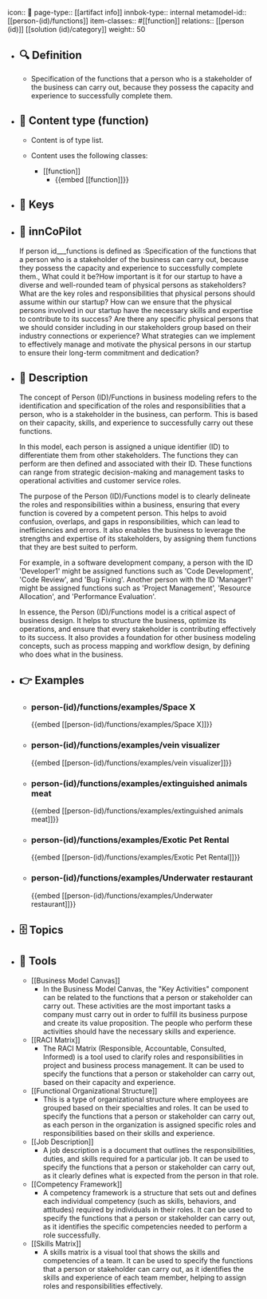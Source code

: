 icon:: 🧿
page-type:: [[artifact info]]
innbok-type:: internal
metamodel-id:: [[person-(id)/functions]]
item-classes:: #[[function]]
relations:: [[person (id)]] [[solution (id)/category]]
weight:: 50

- ## 🔍 Definition
  - Specification of the functions that a person who is a stakeholder of the business can carry out, because they possess the capacity and experience to successfully complete them.
- ## 📰 Content type (function)
  - Content is of type list.
  
  - Content uses the following classes:
    - [[function]]
      - {{embed [[function]]}}
  
- ## 🔑 Keys
  
- ## 🤖 innCoPilot
  If person id___functions is defined as :Specification of the functions that a person who is a stakeholder of the business can carry out, because they possess the capacity and experience to successfully complete them., What could it be?How important is it for our startup to have a diverse and well-rounded team of physical persons as stakeholders?
  What are the key roles and responsibilities that physical persons should assume within our startup?
  How can we ensure that the physical persons involved in our startup have the necessary skills and expertise to contribute to its success?
  Are there any specific physical persons that we should consider including in our stakeholders group based on their industry connections or experience?
  What strategies can we implement to effectively manage and motivate the physical persons in our startup to ensure their long-term commitment and dedication?
- ## 📖 Description
  The concept of Person (ID)/Functions in business modeling refers to the identification and specification of the roles and responsibilities that a person, who is a stakeholder in the business, can perform. This is based on their capacity, skills, and experience to successfully carry out these functions. 
  
  In this model, each person is assigned a unique identifier (ID) to differentiate them from other stakeholders. The functions they can perform are then defined and associated with their ID. These functions can range from strategic decision-making and management tasks to operational activities and customer service roles. 
  
  The purpose of the Person (ID)/Functions model is to clearly delineate the roles and responsibilities within a business, ensuring that every function is covered by a competent person. This helps to avoid confusion, overlaps, and gaps in responsibilities, which can lead to inefficiencies and errors. It also enables the business to leverage the strengths and expertise of its stakeholders, by assigning them functions that they are best suited to perform.
  
  For example, in a software development company, a person with the ID 'Developer1' might be assigned functions such as 'Code Development', 'Code Review', and 'Bug Fixing'. Another person with the ID 'Manager1' might be assigned functions such as 'Project Management', 'Resource Allocation', and 'Performance Evaluation'. 
  
  In essence, the Person (ID)/Functions model is a critical aspect of business design. It helps to structure the business, optimize its operations, and ensure that every stakeholder is contributing effectively to its success. It also provides a foundation for other business modeling concepts, such as process mapping and workflow design, by defining who does what in the business.
- ## 👉 Examples
  - ### person-(id)/functions/examples/Space X
    {{embed [[person-(id)/functions/examples/Space X]]}}
  - ### person-(id)/functions/examples/vein visualizer
    {{embed [[person-(id)/functions/examples/vein visualizer]]}}
  - ### person-(id)/functions/examples/extinguished animals meat
    {{embed [[person-(id)/functions/examples/extinguished animals meat]]}}
  - ### person-(id)/functions/examples/Exotic Pet Rental
    {{embed [[person-(id)/functions/examples/Exotic Pet Rental]]}}
  - ### person-(id)/functions/examples/Underwater restaurant
    {{embed [[person-(id)/functions/examples/Underwater restaurant]]}}
  
- ## 🗄️ Topics
  
- ## 🧰 Tools
  - [[Business Model Canvas]]
    - In the Business Model Canvas, the "Key Activities" component can be related to the functions that a person or stakeholder can carry out. These activities are the most important tasks a company must carry out in order to fulfill its business purpose and create its value proposition. The people who perform these activities should have the necessary skills and experience.
  - [[RACI Matrix]]
    - The RACI Matrix (Responsible, Accountable, Consulted, Informed) is a tool used to clarify roles and responsibilities in project and business process management. It can be used to specify the functions that a person or stakeholder can carry out, based on their capacity and experience.
  - [[Functional Organizational Structure]]
    - This is a type of organizational structure where employees are grouped based on their specialties and roles. It can be used to specify the functions that a person or stakeholder can carry out, as each person in the organization is assigned specific roles and responsibilities based on their skills and experience.
  - [[Job Description]]
    - A job description is a document that outlines the responsibilities, duties, and skills required for a particular job. It can be used to specify the functions that a person or stakeholder can carry out, as it clearly defines what is expected from the person in that role.
  - [[Competency Framework]]
    - A competency framework is a structure that sets out and defines each individual competency (such as skills, behaviors, and attitudes) required by individuals in their roles. It can be used to specify the functions that a person or stakeholder can carry out, as it identifies the specific competencies needed to perform a role successfully.
  - [[Skills Matrix]]
    - A skills matrix is a visual tool that shows the skills and competencies of a team. It can be used to specify the functions that a person or stakeholder can carry out, as it identifies the skills and experience of each team member, helping to assign roles and responsibilities effectively.
